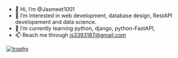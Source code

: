 - 👋 Hi, I’m @Jasmeet1001
- 👀 I’m interested in web development, database design, RestAPI developement and data science.
- 🌱 I’m currently learning python, django, python-FastAPI,
- 📫 Reach me through js3393187@gmail.com

[![trophy](https://github-profile-trophy.vercel.app/?username=Jasmeet1001)](https://github.com/ryo-ma/github-profile-trophy)

<!---
Jasmeet1001/Jasmeet1001 is a ✨ special ✨ repository because its `README.md` (this file) appears on your GitHub profile.
You can click the Preview link to take a look at your changes.
--->
